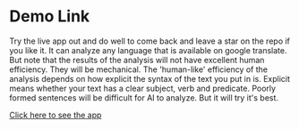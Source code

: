 # Demo Link

Try the live app out and do well to come back and leave a star on the repo if you like it. It can analyze any language that is available on google translate. But note that the results of the analysis will not have excellent human efficiency. They will be mechanical. The 'human-like' efficiency of the analysis depends on how explicit the syntax of the text you put in is. Explicit means whether your text has a clear subject, verb and predicate. Poorly formed sentences will be difficult for AI to analyze. But it will try it's best.

[Click here to see the app](https://white-sand-04e550110.azurestaticapps.net/)
